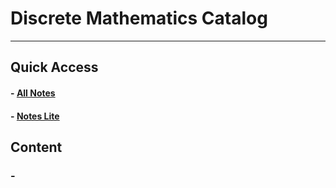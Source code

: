 # Discrete Mathematics Catalog
---
## Quick Access

#### - [All Notes]()
#### - [Notes Lite]()

## Content
### - []()
